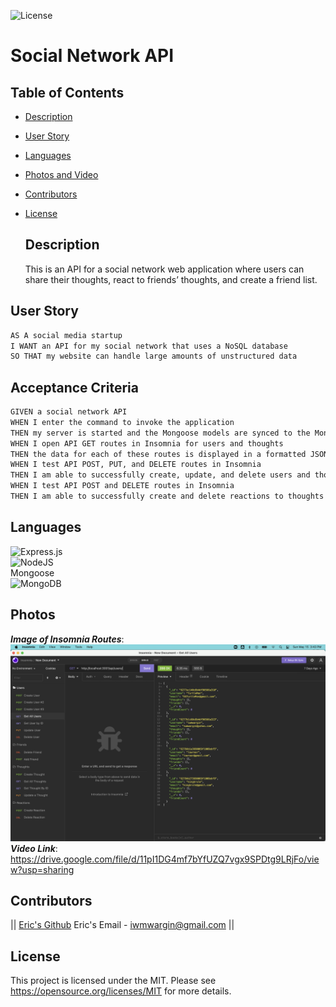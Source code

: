 
  ![License](https://img.shields.io/badge/License-MIT-yellow.svg)
  # Social Network API
  ## Table of Contents
  * [Description](#description)
  * [User Story](#user-story)
  * [Languages](#languages)
  * [Photos and Video](#photos)
  * [Contributors](#contributors)
  * [License](#license)
  

    ## Description
       This is an API for a social network web application where users can share their thoughts, 
              react to friends’ thoughts, and create a friend list.
  
  ## User Story
  ``` md
  AS A social media startup
  I WANT an API for my social network that uses a NoSQL database
  SO THAT my website can handle large amounts of unstructured data
  ```
  ## Acceptance Criteria
  ``` md
  GIVEN a social network API
  WHEN I enter the command to invoke the application
  THEN my server is started and the Mongoose models are synced to the MongoDB database
  WHEN I open API GET routes in Insomnia for users and thoughts
  THEN the data for each of these routes is displayed in a formatted JSON
  WHEN I test API POST, PUT, and DELETE routes in Insomnia
  THEN I am able to successfully create, update, and delete users and thoughts in my database
  WHEN I test API POST and DELETE routes in Insomnia
  THEN I am able to successfully create and delete reactions to thoughts and add and remove friends to a user’s friend list
  ```
  
  ## Languages
   ![Express.js](https://img.shields.io/badge/express.js-%23404d59.svg?style=for-the-badge&logo=express&logoColor=%2361DAFB)
   <br>
    ![NodeJS](https://img.shields.io/badge/node.js-6DA55F?style=for-the-badge&logo=node.js&logoColor=white)
   <br>
    Mongoose
   <br>
    ![MongoDB](https://img.shields.io/badge/MongoDB-%234ea94b.svg?style=for-the-badge&logo=mongodb&logoColor=white)
   

  ## Photos
  _**Image of Insomnia Routes**_:
  <br>
  <img src="https://github.com/iwmwargin/social-network-api/blob/main/Insomnia.png">
  <br>
  _**Video Link**_:
  <br>
  https://drive.google.com/file/d/11pI1DG4mf7bYfUZQ7vgx9SPDtg9LRjFo/view?usp=sharing
 
  
  
  ## Contributors
  ||
  [Eric's Github](https://github.com/iwmwargin) Eric's Email - iwmwargin@gmail.com
  ||

  ## License
  This project is licensed under the MIT. Please see https://opensource.org/licenses/MIT for more details.  



